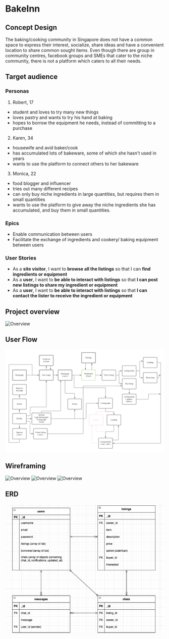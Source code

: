 # BakeInn

## Concept Design

The baking/cooking community in Singapore does not have a common space to express their interest, socialize, share ideas and have a convenient location to share common sought items. Even though there are group in community centres, facebook groups and SMEs that cater to the niche community, there is not a platform which caters to all their needs. 

## Target audience

### Personas
1. Robert, 17
  * student and loves to try many new things
  * loves pastry and wants to try his hand at baking
  * hopes to borrow the equipment he needs, instead of committing to a purchase

2. Karen, 34
  * housewife and avid baker/cook
  * has accumulated lots of bakeware, some of which she hasn't used in years
  * wants to use the platform to connect others to her bakeware

3. Monica, 22
  * food blogger and influencer
  * tries out many different recipes
  * can only buy niche ingredients in large quantities, but requires them in small quantities
  * wants to use the platform to give away the niche ingredients she has accumulated, and buy them in small quantities.

### Epics
* Enable communication between users
* Facilitate the exchange of ingredients and cookery/ baking equipment between users

### User Stories
* As a **site visitor**, I want to **browse all the listings** so that I can **find ingredients or equipment**
* As a **user**, I want to **be able to interact with listings** so that **I can post new listings to share my ingredient or equipment**
* As a **user**, I want to **be able to interact with listings** so that **I can contact the lister to receive the ingredient or equipment**


## Project overview
![Overview](/pre-project/BakerInn_Idea_Board.png)

## User Flow
![Overview](/pre-project/User_Flow.png)

## Wireframing

![Overview](/pre-project/BakerInn_Wireframe.png)
![Overview](/pre-project/BakerInn_Wireframe_1.png)
![Overview](/pre-project/BakerInn_Wireframe_2.png)

## ERD
![Overview](/pre-project/erd_db.png)